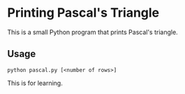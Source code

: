 # Printing Pascal's Triangle

This is a small Python program that prints Pascal's triangle.

## Usage

`python pascal.py [<number of rows>]`

This is for learning.
